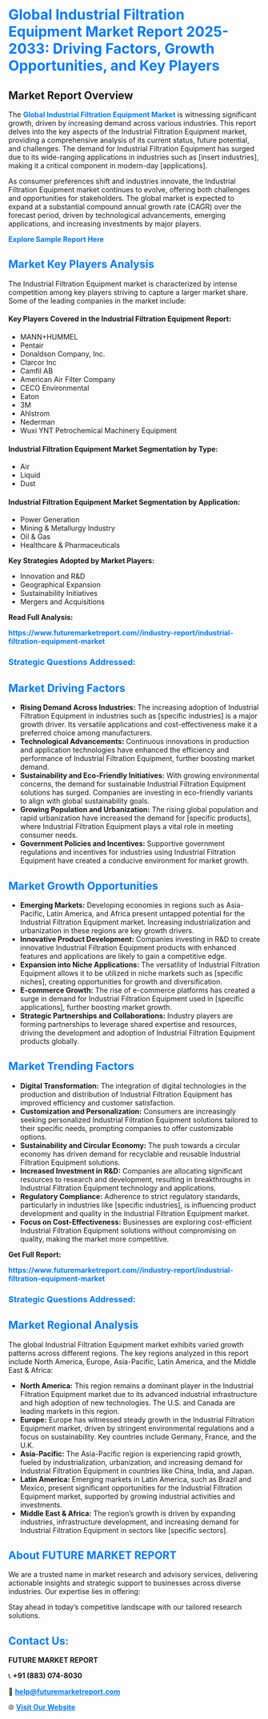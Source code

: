 <h1 style="color: #007BFF;">Global Industrial Filtration Equipment Market Report 2025-2033: Driving Factors, Growth Opportunities, and Key Players</h1>

<section id="overview">
<h2>Market Report Overview</h2>
<p>The <a href="https://www.futuremarketreport.com//industry-report/industrial-filtration-equipment-market" style="color: #007BFF; text-decoration: none;"><strong>Global Industrial Filtration Equipment Market</strong></a> is witnessing significant growth, driven by increasing demand across various industries. This report delves into the key aspects of the Industrial Filtration Equipment market, providing a comprehensive analysis of its current status, future potential, and challenges. The demand for Industrial Filtration Equipment has surged due to its wide-ranging applications in industries such as [insert industries], making it a critical component in modern-day [applications].</p>
<p>As consumer preferences shift and industries innovate, the Industrial Filtration Equipment market continues to evolve, offering both challenges and opportunities for stakeholders. The global market is expected to expand at a substantial compound annual growth rate (CAGR) over the forecast period, driven by technological advancements, emerging applications, and increasing investments by major players.</p>
</section>

<section id="overview">
<p><a href="https://www.futuremarketreport.com//request-sample/reportId=85288" style="color: #007BFF; text-decoration: none;"><strong>Explore Sample Report Here</strong></a></p>
</section>

<section id="key-players">
<h2 style="color: #007BFF;">Market Key Players Analysis</h2>
<p>The Industrial Filtration Equipment market is characterized by intense competition among key players striving to capture a larger market share. Some of the leading companies in the market include:</p>
<h4>Key Players Covered in the Industrial Filtration Equipment Report:</h4>
<ul><li>MANN+HUMMEL</li><li>Pentair</li><li>Donaldson Company, Inc.</li><li>Clarcor Inc</li><li>Camfil AB</li><li>American Air Filter Company</li><li>CECO Environmental</li><li>Eaton</li><li>3M</li><li>Ahlstrom</li><li>Nederman</li><li>Wuxi YNT Petrochemical Machinery Equipment</li></ul>
<h4>Industrial Filtration Equipment Market Segmentation by Type:</h4>
<ul><li>Air</li><li>Liquid</li><li>Dust</li></ul>

<h4>Industrial Filtration Equipment Market Segmentation by Application:</h4>
<ul><li>Power Generation</li><li>Mining &amp; Metallurgy Industry</li><li>Oil &amp; Gas</li><li>Healthcare &amp; Pharmaceuticals</li></ul>
<p><strong>Key Strategies Adopted by Market Players:</strong></p>
<ul>
<li>Innovation and R&D</li>
<li>Geographical Expansion</li>
<li>Sustainability Initiatives</li>
<li>Mergers and Acquisitions</li>
</ul>
</section>

<section>
<p><strong>Read Full Analysis: </strong></p><a href="https://www.futuremarketreport.com//industry-report/industrial-filtration-equipment-market" style="color: #007BFF; text-decoration: none;"><strong>https://www.futuremarketreport.com//industry-report/industrial-filtration-equipment-market</strong></a>
<h3 style="color: #007BFF;">Strategic Questions Addressed:</h3>
</section>

<section id="driving-factors">
<h2 style="color: #007BFF;">Market Driving Factors</h2>
<ul>
<li><strong>Rising Demand Across Industries:</strong> The increasing adoption of Industrial Filtration Equipment in industries such as [specific industries] is a major growth driver. Its versatile applications and cost-effectiveness make it a preferred choice among manufacturers.</li>
<li><strong>Technological Advancements:</strong> Continuous innovations in production and application technologies have enhanced the efficiency and performance of Industrial Filtration Equipment, further boosting market demand.</li>
<li><strong>Sustainability and Eco-Friendly Initiatives:</strong> With growing environmental concerns, the demand for sustainable Industrial Filtration Equipment solutions has surged. Companies are investing in eco-friendly variants to align with global sustainability goals.</li>
<li><strong>Growing Population and Urbanization:</strong> The rising global population and rapid urbanization have increased the demand for [specific products], where Industrial Filtration Equipment plays a vital role in meeting consumer needs.</li>
<li><strong>Government Policies and Incentives:</strong> Supportive government regulations and incentives for industries using Industrial Filtration Equipment have created a conducive environment for market growth.</li>
</ul>
</section>

<section id="growth-opportunities">
<h2 style="color: #007BFF;">Market Growth Opportunities</h2>
<ul>
<li><strong>Emerging Markets:</strong> Developing economies in regions such as Asia-Pacific, Latin America, and Africa present untapped potential for the Industrial Filtration Equipment market. Increasing industrialization and urbanization in these regions are key growth drivers.</li>
<li><strong>Innovative Product Development:</strong> Companies investing in R&D to create innovative Industrial Filtration Equipment products with enhanced features and applications are likely to gain a competitive edge.</li>
<li><strong>Expansion into Niche Applications:</strong> The versatility of Industrial Filtration Equipment allows it to be utilized in niche markets such as [specific niches], creating opportunities for growth and diversification.</li>
<li><strong>E-commerce Growth:</strong> The rise of e-commerce platforms has created a surge in demand for Industrial Filtration Equipment used in [specific applications], further boosting market growth.</li>
<li><strong>Strategic Partnerships and Collaborations:</strong> Industry players are forming partnerships to leverage shared expertise and resources, driving the development and adoption of Industrial Filtration Equipment products globally.</li>
</ul>
</section>

<section id="trending-factors">
<h2 style="color: #007BFF;">Market Trending Factors</h2>
<ul>
<li><strong>Digital Transformation:</strong> The integration of digital technologies in the production and distribution of Industrial Filtration Equipment has improved efficiency and customer satisfaction.</li>
<li><strong>Customization and Personalization:</strong> Consumers are increasingly seeking personalized Industrial Filtration Equipment solutions tailored to their specific needs, prompting companies to offer customizable options.</li>
<li><strong>Sustainability and Circular Economy:</strong> The push towards a circular economy has driven demand for recyclable and reusable Industrial Filtration Equipment solutions.</li>
<li><strong>Increased Investment in R&D:</strong> Companies are allocating significant resources to research and development, resulting in breakthroughs in Industrial Filtration Equipment technology and applications.</li>
<li><strong>Regulatory Compliance:</strong> Adherence to strict regulatory standards, particularly in industries like [specific industries], is influencing product development and quality in the Industrial Filtration Equipment market.</li>
<li><strong>Focus on Cost-Effectiveness:</strong> Businesses are exploring cost-efficient Industrial Filtration Equipment solutions without compromising on quality, making the market more competitive.</li>
</ul>
</section>

<section>
<p><strong>Get Full Report: </strong></p><a href="https://www.futuremarketreport.com//industry-report/industrial-filtration-equipment-market" style="color: #007BFF; text-decoration: none;"><strong>https://www.futuremarketreport.com//industry-report/industrial-filtration-equipment-market</strong></a>
<h3 style="color: #007BFF;">Strategic Questions Addressed:</h3>
</section>


<section id="regional-analysis">
<h2 style="color: #007BFF;">Market Regional Analysis</h2>
<p>The global Industrial Filtration Equipment market exhibits varied growth patterns across different regions. The key regions analyzed in this report include North America, Europe, Asia-Pacific, Latin America, and the Middle East & Africa:</p>
<ul>
<li><strong>North America:</strong> This region remains a dominant player in the Industrial Filtration Equipment market due to its advanced industrial infrastructure and high adoption of new technologies. The U.S. and Canada are leading markets in this region.</li>
<li><strong>Europe:</strong> Europe has witnessed steady growth in the Industrial Filtration Equipment market, driven by stringent environmental regulations and a focus on sustainability. Key countries include Germany, France, and the U.K.</li>
<li><strong>Asia-Pacific:</strong> The Asia-Pacific region is experiencing rapid growth, fueled by industrialization, urbanization, and increasing demand for Industrial Filtration Equipment in countries like China, India, and Japan.</li>
<li><strong>Latin America:</strong> Emerging markets in Latin America, such as Brazil and Mexico, present significant opportunities for the Industrial Filtration Equipment market, supported by growing industrial activities and investments.</li>
<li><strong>Middle East & Africa:</strong> The region’s growth is driven by expanding industries, infrastructure development, and increasing demand for Industrial Filtration Equipment in sectors like [specific sectors].</li>
</ul>
</section>

<footer>
<h2 style="color: #007BFF;">About FUTURE MARKET REPORT</h2>
<p>We are a trusted name in market research and advisory services, delivering actionable insights and strategic support to businesses across diverse industries. Our expertise lies in offering:</p>

<p>Stay ahead in today’s competitive landscape with our tailored research solutions.</p>

<h2 style="color: #007BFF;">Contact Us:</h2>
<p><strong>FUTURE MARKET REPORT</strong></p>
<p>📞 <strong>+91 (883) 074-8030</strong></p>
<p>📧 <strong><a href="mailto:help@futuremarketreport.com" style="color: #007BFF;">help@futuremarketreport.com</a></strong></p>
<p>🌐 <strong><a href="https://www.futuremarketreport.com/" style="color: #007BFF;">Visit Our Website</a></strong></p>
</footer>
